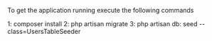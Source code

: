 To get the application running execute the following  commands


1:  composer install
2:  php artisan migrate
3:  php artisan db: seed --class=UsersTableSeeder
